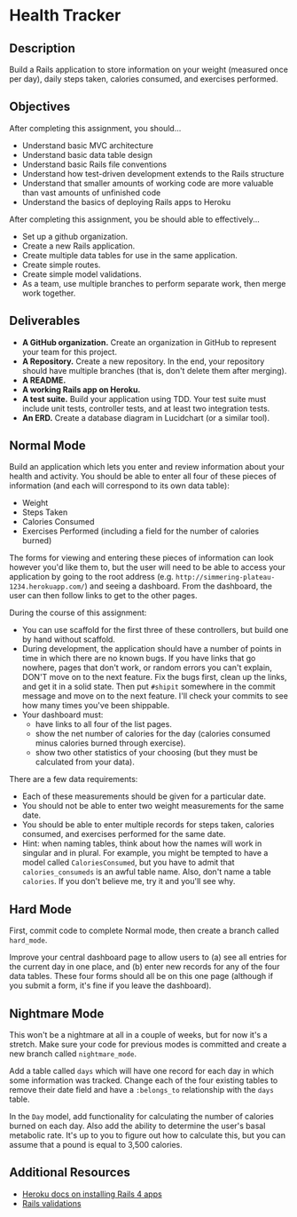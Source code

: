 # Health Tracker

## Description

Build a Rails application to store information on your weight (measured once per day), daily steps taken, calories consumed, and exercises performed.

## Objectives

After completing this assignment, you should...

* Understand basic MVC architecture
* Understand basic data table design
* Understand basic Rails file conventions
* Understand how test-driven development extends to the Rails structure
* Understand that smaller amounts of working code are more valuable than vast amounts of unfinished code
* Understand the basics of deploying Rails apps to Heroku

After completing this assignment, you be should able to effectively...

* Set up a github organization.
* Create a new Rails application.
* Create multiple data tables for use in the same application.
* Create simple routes.
* Create simple model validations.
* As a team, use multiple branches to perform separate work, then merge work together.

## Deliverables

* **A GitHub organization.** Create an organization in GitHub to represent your team for this project.
* **A Repository.** Create a new repository.  In the end, your repository should have multiple branches (that is, don't delete them after merging).
* **A README.**
* **A working Rails app on Heroku.**
* **A test suite.** Build your application using TDD.  Your test suite must include unit tests, controller tests, and at least two integration tests.
* **An ERD.** Create a database diagram in Lucidchart (or a similar tool).

## Normal Mode

Build an application which lets you enter and review information about your health and activity.  You should be able to enter all four of these pieces of information (and each will correspond to its own data table):

* Weight
* Steps Taken
* Calories Consumed
* Exercises Performed (including a field for the number of calories burned)

The forms for viewing and entering these pieces of information can look however you'd like them to, but the user will need to be able to access your application by going to the root address (e.g. `http://simmering-plateau-1234.herokuapp.com/`) and seeing a dashboard.  From the dashboard, the user can then follow links to get to the other pages.

During the course of this assignment:

* You can use scaffold for the first three of these controllers, but build one by hand without scaffold.
* During development, the application should have a number of points in time in which there are no known bugs.  If you have links that go nowhere, pages that don't work, or random errors you can't explain, DON'T move on to the next feature.  Fix the bugs first, clean up the links, and get it in a solid state.  Then put `#shipit` somewhere in the commit message and move on to the next feature.  I'll check your commits to see how many times you've been shippable.
* Your dashboard must:
  * have links to all four of the list pages.
  * show the net number of calories for the day (calories consumed minus calories burned through exercise).
  * show two other statistics of your choosing (but they must be calculated from your data).

There are a few data requirements:

* Each of these measurements should be given for a particular date.
* You should not be able to enter two weight measurements for the same date.
* You should be able to enter multiple records for steps taken, calories consumed, and exercises performed for the same date.
* Hint: when naming tables, think about how the names will work in singular and in plural.  For example, you might be tempted to have a model called `CaloriesConsumed`, but you have to admit that `calories_consumeds` is an awful table name.  Also, don't name a table `calories`.  If you don't believe me, try it and you'll see why.

## Hard Mode

First, commit code to complete Normal mode, then create a branch called `hard_mode`.

Improve your central dashboard page to allow users to (a) see all entries for the current day in one place, and (b) enter new records for any of the four data tables.  These four forms should all be on this one page (although if you submit a form, it's fine if you leave the dashboard).

## Nightmare Mode

This won't be a nightmare at all in a couple of weeks, but for now it's a stretch.  Make sure your code for previous modes is committed and create a new branch called `nightmare_mode`.

Add a table called `days` which will have one record for each day in which some information was tracked.  Change each of the four existing tables to remove their date field and have a `:belongs_to` relationship with the `days` table.

In the `Day` model, add functionality for calculating the number of calories burned on each day.  Also add the ability to determine the user's basal metabolic rate.  It's up to you to figure out how to calculate this, but you can assume that a pound is equal to 3,500 calories.


## Additional Resources

* [Heroku docs on installing Rails 4 apps](https://devcenter.heroku.com/articles/rails4)
* [Rails validations](http://apidock.com/rails/ActiveModel/Validations/ClassMethods/validates)
